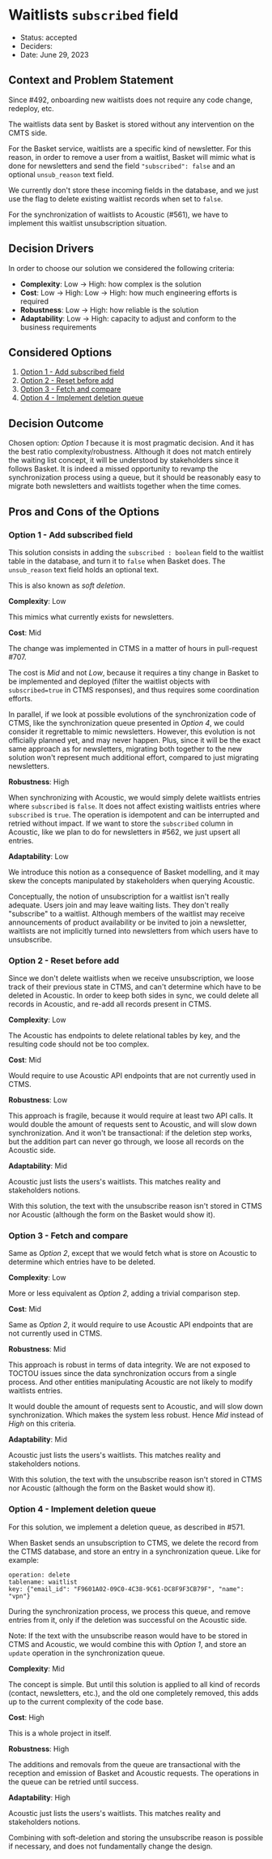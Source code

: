 # Waitlists `subscribed` field

* Status: accepted
* Deciders: <CTMS stakeholders>
* Date: June 29, 2023

## Context and Problem Statement

Since #492, onboarding new waitlists does not require any code change, redeploy, etc.

The waitlists data sent by Basket is stored without any intervention on the CMTS side.

For the Basket service, waitlists are a specific kind of newsletter. For this reason, in order to remove a user from a waitlist, Basket will mimic what is done for newsletters and send the field `"subscribed": false` and an optional `unsub_reason` text field.

We currently don't store these incoming fields in the database, and we just use the flag to delete existing waitlist records when set to `false`.

For the synchronization of waitlists to Acoustic (#561), we have to implement this waitlist unsubscription situation.


## Decision Drivers

In order to choose our solution we considered the following criteria:

- **Complexity**: Low → High: how complex is the solution
- **Cost**: Low → High: Low → High: how much engineering efforts is required
- **Robustness**: Low → High: how reliable is the solution
- **Adaptability**: Low → High: capacity to adjust and conform to the business requirements


## Considered Options

1. [Option 1 - Add subscribed field](#option-1---add-subscribed-field)
2. [Option 2 - Reset before add](#option-2---reset-before-add)
3. [Option 3 - Fetch and compare](#option-3--fetch-and-compare)
4. [Option 4 - Implement deletion queue](#option-4---implement-deletion-queue)

## Decision Outcome

Chosen option: *Option 1* because it is most pragmatic decision. And it has the best ratio complexity/robustness. Although it does not match entirely the waiting list concept, it will be understood by stakeholders since it follows Basket. It is indeed a missed opportunity to revamp the synchronization process using a queue, but it should be reasonably easy to migrate both newsletters and waitlists together when the time comes.

## Pros and Cons of the Options

### Option 1 - Add subscribed field

This solution consists in adding the `subscribed : boolean` field to the waitlist table in the database, and turn it to `false` when Basket does. The `unsub_reason` text field holds an optional text.

This is also known as *soft deletion*.

**Complexity**: Low

This mimics what currently exists for newsletters.

**Cost**: Mid

The change was implemented in CTMS in a matter of hours in pull-request #707.

The cost is *Mid* and not *Low*, because it requires a tiny change in Basket to be implemented and deployed (filter the waitlist objects with `subscribed=true` in CTMS responses), and thus requires some coordination efforts.

In parallel, if we look at possible evolutions of the synchronization code of CTMS, like the synchronization queue presented in *Option 4*, we could consider it regrettable to mimic newsletters. However, this evolution is not officially planned yet, and may never happen. Plus, since it will be the exact same approach as for newsletters, migrating both together to the new solution won't represent much additional effort, compared to just migrating newsletters.

**Robustness**: High

When synchronizing with Acoustic, we would simply delete waitlists entries where `subscribed` is `false`. It does not affect existing waitlists entries where `subscribed` is `true`. The operation is idempotent and can be interrupted and retried without impact.
If we want to store the `subscribed` column in Acoustic, like we plan to do for newsletters in #562, we just upsert all entries.

**Adaptability**: Low

We introduce this notion as a consequence of Basket modelling, and it may skew the concepts manipulated by stakeholders when querying Acoustic.

Conceptually, the notion of unsubscription for a waitlist isn't really adequate. Users join and may leave waiting lists. They don't really "subscribe" to a waitlist.
Although members of the waitlist may receive announcements of product availability or be invited to join a newsletter, waitlists are not implicitly turned into newsletters from which users have to unsubscribe.

### Option 2 - Reset before add

Since we don't delete waitlists when we receive unsubscription, we loose track of their previous state in CTMS, and can't determine which have to be deleted in Acoustic. In order to keep both sides in sync, we could delete all records in Acoustic, and re-add all records present in CTMS.

**Complexity**: Low

The Acoustic has endpoints to delete relational tables by key, and the resulting code should not be too complex.

**Cost**: Mid

Would require to use Acoustic API endpoints that are not currently used in CTMS.

**Robustness**: Low

This approach is fragile, because it would require at least two API calls.
It would double the amount of requests sent to Acoustic, and will slow down synchronization.
And it won't be transactional: if the deletion step works, but the addition part can never go through, we loose all records on the Acoustic side.

**Adaptability**: Mid

Acoustic just lists the users's waitlists. This matches reality and stakeholders notions.

With this solution, the text with the unsubscribe reason isn't stored in CTMS nor Acoustic (although the form on the Basket would show it).

### Option 3 - Fetch and compare

Same as *Option 2*, except that we would fetch what is store on Acoustic to determine which entries have to be deleted.

**Complexity**: Low

More or less equivalent as *Option 2*, adding a trivial comparison step.

**Cost**: Mid

Same as *Option 2*, it would require to use Acoustic API endpoints that are not currently used in CTMS.

**Robustness**: Mid

This approach is robust in terms of data integrity. We are not exposed to TOCTOU issues since the data synchronization occurs from a single process. And other entities manipulating Acoustic are not likely to modify waitlists entries.

It would double the amount of requests sent to Acoustic, and will slow down synchronization. Which makes the system less robust. Hence *Mid* instead of *High* on this criteria.

**Adaptability**: Mid

Acoustic just lists the users's waitlists. This matches reality and stakeholders notions.

With this solution, the text with the unsubscribe reason isn't stored in CTMS nor Acoustic (although the form on the Basket would show it).

### Option 4 - Implement deletion queue

For this solution, we implement a deletion queue, as described in #571.

When Basket sends an unsubscription to CTMS, we delete the record from the CTMS database, and store an entry in a synchronization queue. Like for example:

```
operation: delete
tablename: waitlist
key: {"email_id": "F9601A02-09C0-4C38-9C61-DC8F9F3CB79F", "name": "vpn"}
```

During the synchronization process, we process this queue, and remove entries from it, only if the deletion was successful on the Acoustic side.

Note: If the text with the unsubscribe reason would have to be stored in CTMS and Acoustic, we would combine this with *Option 1*, and store an `update` operation in the synchronization queue.

**Complexity**: Mid

The concept is simple. But until this solution is applied to all kind of records (contact, newsletters, etc.), and the old one completely removed, this adds up to the current complexity of the code base.

**Cost**: High

This is a whole project in itself.

**Robustness**: High

The additions and removals from the queue are transactional with the reception and emission of Basket and Acoustic requests. The operations in the queue can be retried until success.

**Adaptability**: High

Acoustic just lists the users's waitlists. This matches reality and stakeholders notions.

Combining with soft-deletion and storing the unsubscribe reason is possible if necessary, and does not fundamentally change the design.
